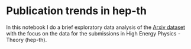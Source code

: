 # Publication trends in hep-th

In this notebook I do a brief exploratory data analysis of the [Arxiv dataset](https://www.kaggle.com/Cornell-University/arxiv)
with the focus on the data for the submissions in High Energy Physics - Theory (hep-th). 
